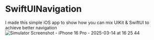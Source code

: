 # SwiftUINavigation
I made this simple iOS app to show how you can mix UIKit &amp; SwiftUI to achieve better navigation
![Simulator Screenshot - iPhone 16 Pro - 2025-03-14 at 16 25 44](https://github.com/user-attachments/assets/e9e8484e-1736-4163-80c3-6f33ef49bffb)

